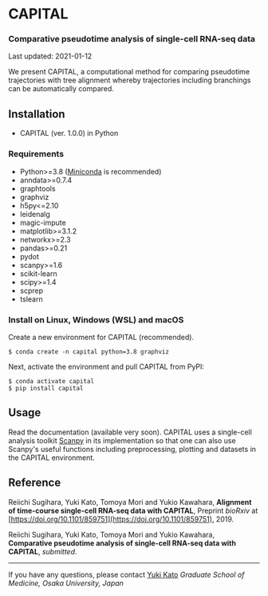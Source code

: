 # CAPITAL

### Comparative pseudotime analysis of single-cell RNA-seq data

Last updated: 2021-01-12

We present CAPITAL, a computational method for comparing pseudotime trajectories with tree alignment whereby trajectories including branchings can be automatically compared.

## Installation
* CAPITAL (ver. 1.0.0) in Python

### Requirements
* Python>=3.8 ([Miniconda](https://docs.conda.io/en/latest/miniconda.html) is recommended)
* anndata>=0.7.4
* graphtools
* graphviz
* h5py<=2.10
* leidenalg
* magic-impute
* matplotlib>=3.1.2
* networkx>=2.3
* pandas>=0.21
* pydot
* scanpy>=1.6
* scikit-learn
* scipy>=1.4
* scprep
* tslearn

### Install on Linux, Windows (WSL) and macOS
Create a new environment for CAPITAL (recommended).
```
$ conda create -n capital python=3.8 graphviz
```
Next, activate the environment and pull CAPITAL from PyPI:
```
$ conda activate capital
$ pip install capital
```

## Usage
Read the documentation (available very soon). CAPITAL uses a single-cell analysis toolkit [Scanpy](https://scanpy.readthedocs.io/en/latest/index.html) in its implementation so that one can also use Scanpy's useful functions including preprocessing, plotting and datasets in the CAPITAL environment.

## Reference
Reiichi Sugihara, Yuki Kato, Tomoya Mori and Yukio Kawahara,
**Alignment of time-course single-cell RNA-seq data with CAPITAL**,
Preprint *bioRxiv* at [https://doi.org/10.1101/859751](https://doi.org/10.1101/859751), 2019.

Reiichi Sugihara, Yuki Kato, Tomoya Mori and Yukio Kawahara,
**Comparative pseudotime analysis of single-cell RNA-seq data with CAPITAL**,
*submitted*.

---
If you have any questions, please contact [Yuki Kato](http://www.med.osaka-u.ac.jp/pub/rna/ykato/en/)
*Graduate School of Medicine, Osaka University, Japan*